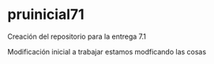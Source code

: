 # pruinicial71
Creación del repositorio para la entrega 7.1

Modificación inicial a trabajar
estamos modficando las cosas

